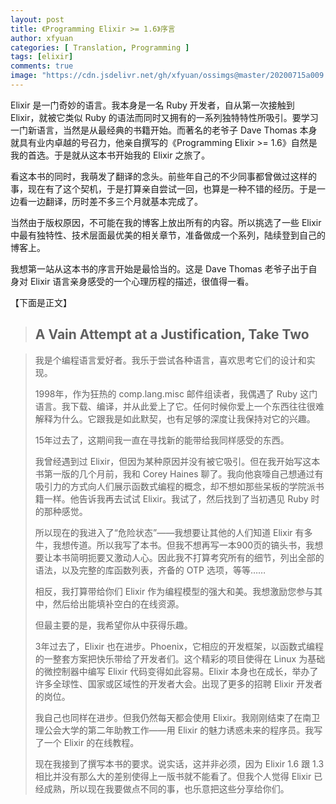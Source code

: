 ```yaml
---
layout: post
title: 《Programming Elixir >= 1.6》序言
author: xfyuan
categories: [ Translation, Programming ]
tags: [elixir]
comments: true
image: "https://cdn.jsdelivr.net/gh/xfyuan/ossimgs@master/20200715a009.jpg"
---
```


Elixir 是一门奇妙的语言。我本身是一名 Ruby 开发者，自从第一次接触到 Elixir，就被它类似 Ruby 的语法而同时又拥有的一系列独特特性所吸引。要学习一门新语言，当然是从最经典的书籍开始。而著名的老爷子 Dave Thomas 本身就具有业内卓越的号召力，他亲自撰写的《Programming Elixir >= 1.6》自然是我的首选。于是就从这本书开始我的 Elixir 之旅了。

看这本书的同时，我萌发了翻译的念头。前些年自己的不少同事都曾做过这样的事，现在有了这个契机，于是打算亲自尝试一回，也算是一种不错的经历。于是一边看一边翻译，历时差不多三个月就基本完成了。

当然由于版权原因，不可能在我的博客上放出所有的内容。所以挑选了一些 Elixir 中最有独特性、技术层面最优美的相关章节，准备做成一个系列，陆续登到自己的博客上。

我想第一站从这本书的序言开始是最恰当的。这是 Dave Thomas 老爷子出于自身对 Elixir 语言亲身感受的一个心理历程的描述，很值得一看。

【下面是正文】

> ## A Vain Attempt at a Justification, Take Two

> 我是个编程语言爱好者。我乐于尝试各种语言，喜欢思考它们的设计和实现。
>
> 1998年，作为狂热的 comp.lang.misc 邮件组读者，我偶遇了 Ruby 这门语言。我下载、编译，并从此爱上了它。任何时候你爱上一个东西往往很难解释为什么。它跟我是如此默契，也有足够的深度让我保持对它的兴趣。
>
> 15年过去了，这期间我一直在寻找新的能带给我同样感受的东西。
>
> 我曾经遇到过 Elixir，但因为某种原因并没有被它吸引。但在我开始写这本书第一版的几个月前，我和 Corey Haines 聊了。我向他哀嚎自己想通过有吸引力的方式向人们展示函数式编程的概念，却不想如那些呆板的学院派书籍一样。他告诉我再去试试 Elixir。我试了，然后找到了当初遇见 Ruby 时的那种感觉。
>
> 所以现在的我进入了“危险状态”——我想要让其他的人们知道 Elixir 有多牛，我想传道。所以我写了本书。但我不想再写一本900页的镐头书，我想要让本书简明扼要又激动人心。因此我不打算考究所有的细节，列出全部的语法，以及完整的库函数列表，齐备的 OTP 选项，等等……
>
> 相反，我打算带给你们 Elixir 作为编程模型的强大和美。我想激励您参与其中，然后给出能填补空白的在线资源。
>
> 但最主要的是，我希望你从中获得乐趣。
>
> 3年过去了，Elixir 也在进步。Phoenix，它相应的开发框架，以函数式编程的一整套方案把快乐带给了开发者们。这个精彩的项目使得在 Linux 为基础的微控制器中编写 Elixir 代码变得如此容易。Elixir 本身也在成长，举办了许多全球性、国家或区域性的开发者大会。出现了更多的招聘 Elixir 开发者的岗位。
>
> 我自己也同样在进步。但我仍然每天都会使用 Elixir。我刚刚结束了在南卫理公会大学的第二年助教工作——用 Elixir 的魅力诱惑未来的程序员。我写了一个 Elixir 的在线教程。
>
> 现在我接到了撰写本书的要求。说实话，这并非必须，因为 Elixir 1.6 跟 1.3 相比并没有那么大的差别使得上一版书就不能看了。但我个人觉得 Elixir 已经成熟，所以现在我要做点不同的事，也乐意把这些分享给你们。
>

